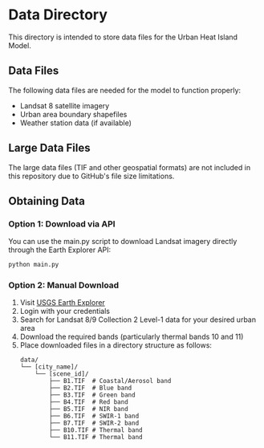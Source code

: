 # Data Directory

This directory is intended to store data files for the Urban Heat Island Model.

## Data Files
The following data files are needed for the model to function properly:

- Landsat 8 satellite imagery
- Urban area boundary shapefiles
- Weather station data (if available)

## Large Data Files
The large data files (TIF and other geospatial formats) are not included in this repository due to GitHub's file size limitations.

## Obtaining Data

### Option 1: Download via API
You can use the main.py script to download Landsat imagery directly through the Earth Explorer API:
```bash
python main.py
```

### Option 2: Manual Download
1. Visit [USGS Earth Explorer](https://earthexplorer.usgs.gov/)
2. Login with your credentials
3. Search for Landsat 8/9 Collection 2 Level-1 data for your desired urban area
4. Download the required bands (particularly thermal bands 10 and 11)
5. Place downloaded files in a directory structure as follows:
   ```
   data/
   └── [city_name]/
       └── [scene_id]/
           ├── B1.TIF  # Coastal/Aerosol band
           ├── B2.TIF  # Blue band
           ├── B3.TIF  # Green band
           ├── B4.TIF  # Red band
           ├── B5.TIF  # NIR band
           ├── B6.TIF  # SWIR-1 band
           ├── B7.TIF  # SWIR-2 band
           ├── B10.TIF # Thermal band
           └── B11.TIF # Thermal band
   ``` 